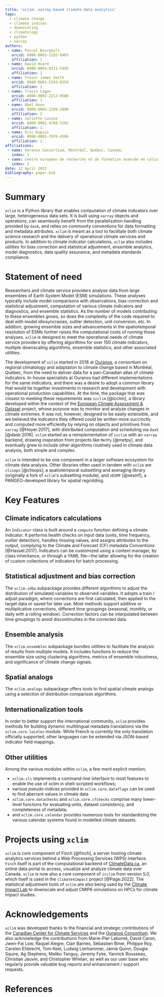 ```yaml
---
title: 'xclim: xarray-based climate data analytics'
tags:
  - climate change
  - climate indices
  - downscaling
  - climatology
  - python
  - xarray
authors:
 - name: Pascal Bourgault
   orcid: 0000-0003-1192-0403
   affiliation: 1
 - name: David Huard
   orcid: 0000-0003-0311-5498
   affiliation: 1
 - name: Trevor James Smith
   orcid: 0000-0001-5393-8359
   affiliation: 1
 - name: Travis Logan
   orcid: 0000-0002-2212-9580
   affiliation: 1
 - name: Abel Aoun
   orcid: 0000-0003-2289-2890
   affiliation: 2
 - name: Juliette Lavoie
   orcid: 0000-0002-4708-5182
   affiliation: 1
 - name: Éric Dupuis
   orcid: 0000-0001-7976-4596
   affiliation: 1
affiliations:
 - name: Ouranos Consortium, Montréal, Québec, Canada.
   index: 1
 - name: Centre européen de recherche et de formation avancée en calcul scientifique (CERFACS)
   index: 2
date: 12 April 2023
bibliography: paper.bib
---
```


# Summary

`xclim` is a Python library that enables computation of climate indicators over large, heterogeneous data sets. It is built using `xarray` objects and operations, can seamlessly benefit from the parallelization handling provided by `dask`, and relies on community conventions for data formatting and metadata attributes. `xclim` is meant as a tool to facilitate both climate science research and the delivery of operational climate services and products. In addition to climate indicator calculations, `xclim` also includes utilities for bias correction and statistical adjustment, ensemble analytics, model diagnostics, data quality assurance, and metadata standards compliance.

# Statement of need

Researchers and climate service providers analyse data from large ensembles of Earth System Model (ESM) simulations. These analyses typically include model comparisons with observations, bias-correction and statistical adjustment, computation of various climate indicators and diagnostics, and ensemble statistics. As the number of models contributing to these ensembles grows, so does the complexity of the code required to deal with model idiosyncrasies, outlier detection, unit conversion, etc. In addition, growing ensemble sizes and advancements in the spatiotemporal resolution of ESMs further raises the computational costs of running those analyses. `xclim` is designed to meet the operational needs of climate service providers by offering algorithms for over 150 climate indicators, multiple downscaling algorithms, ensemble statistics, and other associated utilities.

The development of `xclim` started in 2018 at [Ouranos](https://www.ouranos.ca), a consortium on regional climatology and adaptation to climate change based in Montréal, Québec, from the need to deliver data for a pan-Canadian atlas of climate indicators. In-house specialists at Ouranos had different implementations for the same indicators, and there was a desire to adopt a common library that would tie together investments in research and development with operational production capabilities. At the time, the package that was closest to meeting these requirements was `icclim` [@icclim], a library developed within the context of the [European Climate Assessment & Dataset](https://www.ecad.eu/) project, whose purpose was to monitor and analyze changes in climate extremes. It was not, however, designed to be easily extensible, and we believed the indicators they offered could be written more succinctly and computed more efficiently by relying on objects and primitives from `xarray` [@Hoyer:2017], with distributed computation and scheduling via `dask` [@dask:2016]. `xclim` started as a reimplementation of `icclim` with an `xarray` backend, drawing inspiration from projects like `MetPy` [@metpy], and eventually grew to include other algorithms routinely used in climate data analysis, both simple and complex.

`xclim` is intended to be one component in a larger software ecosystem for climate data analysis. Other libraries often used in tandem with `xclim` are `clisops` [@clisops], a spatiotemporal subsetting and averaging library (originally a fork of `xclim`'s subsetting module), and `xESMF` [@xesmf], a PANGEO-developed library for spatial regridding.

# Key Features

## Climate indicators calculations

An `Indicator` class is built around a `compute` function defining a climate indicator. It performs health checks on input data (units, time frequency, outlier detection), handles missing values, and assigns attributes to the output, complying to the Climate and Forecast (CF) metadata Conventions [@Hassel:2017]. Indicators can be customized using a context manager, by class inheritance, or through a YAML file—the latter allowing for the creation of custom collections of indicators for batch processing.

## Statistical adjustment and bias correction

The `xclim.sdba` subpackage provides different algorithms to adjust the distribution of simulated variables to observed variables. It adopts a train / adjust paradigm, where corrections are first calculated, then applied to the target data or saved for later use. Most methods support additive or multiplicative corrections, different time groupings (seasonal, monthly, or daily with a rolling window). Correction factors can be interpolated between time groupings to avoid discontinuities in the corrected data.

## Ensemble analysis

The `xclim.ensembles` subpackage bundles utilities to facilitate the analysis of results from multiple models. It includes functions to reduce the ensemble size using clustering algorithms, metrics of ensemble robustness, and significance of climate change signals.

## Spatial analogs

The `xclim.analogs` subpackage offers tools to find spatial climate analogs using a selection of distribution comparison algorithms.

## Internationalization tools

In order to better support the international community, `xclim` provides methods for building dynamic multilingual metadata translations via the `xclim.core.locales` module. While French is currently the only translation officially supported, other languages can be extended via JSON-based indicator field mappings.

## Other utilities

Among the various modules within `xclim`, a few merit explicit mention;
 - `xclim.cli` implements a command-line interface to most features to enable the use of xclim in shell-scripted workflows;
 - various pseudo-indices provided in `xclim.core.dataflags` can be used to find aberrant values in climate data
 - `xclim.core.datachecks` and `xclim.core.cfchecks` comprise many lower-level functions for evaluating units, dataset consistency, and completeness of metadata;
 - and `xclim.core.calendar` provides numerous tools for standardizing the various calendar systems found in modelled climate datasets.

# Projects using `xclim`

`xclim` is core component of Finch [@finch], a server hosting climate analytics services behind a Web Processing Services (WPS) interface. `Finch` itself is part of the computational backend of [ClimateData.ca](https://climatedata.ca), an online data portal to access, visualize and analyze climate data over Canada. `xclim` is now also a core component of `icclim` from version 5.0, which itself is used in the `climate4impact` project [@Page:2022]. The statistical adjustment tools of `xclim` are also being used by the [Climate Impact Lab](https://impactlab.org/) to downscale and adjust CMIP6 simulations on HPCs for climate impact studies.

# Acknowledgements

`xclim` was developed thanks to the financial and strategic contributions of the [Canadian Center for Climate Services](https://www.canada.ca/en/environment-climate-change/services/climate-change/canadian-centre-climate-services.html) and the [Ouranos Consortium](https://www.ouranos.ca). We also acknowledge the contributions from Marie-Pier Labonté, David Caron, Jwen-Fai Low, Raquel Alegre, Clair Barnes, Sébastien Biner, Philippe Roy, Carsten Ehbrecht, Tom Keel, Ludwig Lierhammer, Jamie Quinn, Dougie Squire, Ag Stephens, Maliko Tanguy, Jeremy Fyke, Yannick Rousseau, Christian Jauvin, and Chistopher Whelan, as well as our user base who regularly provide valuable bug reports and enhancement / support requests.

# References

